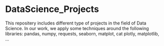 # DataScience_Projects
This repositery includes different type of projects in the field of Data Science. In our work, we apply some techniques around the following libraries: pandas, numpy, requests, seaborn, matplot, cat plotly, matplotlib, ...
